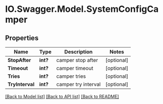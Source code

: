 # IO.Swagger.Model.SystemConfigCamper
## Properties

Name | Type | Description | Notes
------------ | ------------- | ------------- | -------------
**StopAfter** | **int?** | camper stop after | [optional] 
**Timeout** | **int?** | camper timeout | [optional] 
**Tries** | **int?** | camper tries | [optional] 
**TryInterval** | **int?** | camper try interval | [optional] 

[[Back to Model list]](../README.md#documentation-for-models) [[Back to API list]](../README.md#documentation-for-api-endpoints) [[Back to README]](../README.md)


